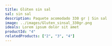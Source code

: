 ```yaml
---
title: Glúten sin sal
sal: sin sal
description: Paquete acomodado 330 gr | Sin sal
image: ../images/Gluten_sinsal_330gr.png
ideals: Lorem ipsum dolor sit amet
productId: "4"
relatedProducts: ["2", "3", "4"]
---
```


